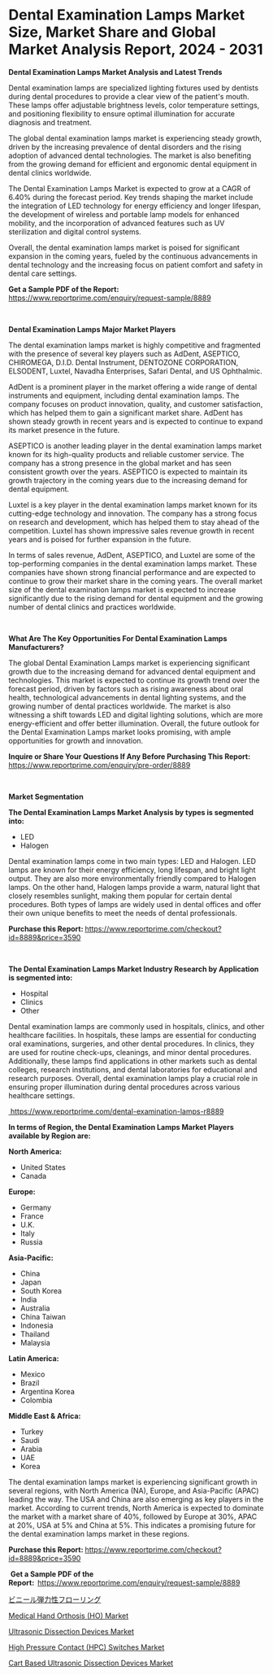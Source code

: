 <p><h1>Dental Examination Lamps Market Size, Market Share and Global Market Analysis Report, 2024 - 2031</h1></p><p><strong>Dental Examination Lamps Market Analysis and Latest Trends</strong></p>
<p><p>Dental examination lamps are specialized lighting fixtures used by dentists during dental procedures to provide a clear view of the patient's mouth. These lamps offer adjustable brightness levels, color temperature settings, and positioning flexibility to ensure optimal illumination for accurate diagnosis and treatment.</p><p>The global dental examination lamps market is experiencing steady growth, driven by the increasing prevalence of dental disorders and the rising adoption of advanced dental technologies. The market is also benefiting from the growing demand for efficient and ergonomic dental equipment in dental clinics worldwide.</p><p>The Dental Examination Lamps Market is expected to grow at a CAGR of 6.40% during the forecast period. Key trends shaping the market include the integration of LED technology for energy efficiency and longer lifespan, the development of wireless and portable lamp models for enhanced mobility, and the incorporation of advanced features such as UV sterilization and digital control systems.</p><p>Overall, the dental examination lamps market is poised for significant expansion in the coming years, fueled by the continuous advancements in dental technology and the increasing focus on patient comfort and safety in dental care settings.</p></p>
<p><strong>Get a Sample PDF of the Report:&nbsp;</strong> <a href="https://www.reportprime.com/enquiry/request-sample/8889">https://www.reportprime.com/enquiry/request-sample/8889</a></p>
<p>&nbsp;</p>
<p><strong>Dental Examination Lamps Major Market Players</strong></p>
<p><p>The dental examination lamps market is highly competitive and fragmented with the presence of several key players such as AdDent, ASEPTICO, CHIROMEGA, D.I.D. Dental Instrument, DENTOZONE CORPORATION, ELSODENT, Luxtel, Navadha Enterprises, Safari Dental, and US Ophthalmic.</p><p>AdDent is a prominent player in the market offering a wide range of dental instruments and equipment, including dental examination lamps. The company focuses on product innovation, quality, and customer satisfaction, which has helped them to gain a significant market share. AdDent has shown steady growth in recent years and is expected to continue to expand its market presence in the future.</p><p>ASEPTICO is another leading player in the dental examination lamps market known for its high-quality products and reliable customer service. The company has a strong presence in the global market and has seen consistent growth over the years. ASEPTICO is expected to maintain its growth trajectory in the coming years due to the increasing demand for dental equipment.</p><p>Luxtel is a key player in the dental examination lamps market known for its cutting-edge technology and innovation. The company has a strong focus on research and development, which has helped them to stay ahead of the competition. Luxtel has shown impressive sales revenue growth in recent years and is poised for further expansion in the future.</p><p>In terms of sales revenue, AdDent, ASEPTICO, and Luxtel are some of the top-performing companies in the dental examination lamps market. These companies have shown strong financial performance and are expected to continue to grow their market share in the coming years. The overall market size of the dental examination lamps market is expected to increase significantly due to the rising demand for dental equipment and the growing number of dental clinics and practices worldwide.</p></p>
<p>&nbsp;</p>
<p><strong>What Are The Key Opportunities For Dental Examination Lamps Manufacturers?</strong></p>
<p><p>The global Dental Examination Lamps market is experiencing significant growth due to the increasing demand for advanced dental equipment and technologies. This market is expected to continue its growth trend over the forecast period, driven by factors such as rising awareness about oral health, technological advancements in dental lighting systems, and the growing number of dental practices worldwide. The market is also witnessing a shift towards LED and digital lighting solutions, which are more energy-efficient and offer better illumination. Overall, the future outlook for the Dental Examination Lamps market looks promising, with ample opportunities for growth and innovation.</p></p>
<p><strong>Inquire or Share Your Questions If Any Before Purchasing This Report:</strong> <a href="https://www.reportprime.com/enquiry/pre-order/8889">https://www.reportprime.com/enquiry/pre-order/8889</a></p>
<p>&nbsp;</p>
<p><strong>Market Segmentation</strong></p>
<p><strong>The Dental Examination Lamps Market Analysis by types is segmented into:</strong></p>
<p><ul><li>LED</li><li>Halogen</li></ul></p>
<p><p>Dental examination lamps come in two main types: LED and Halogen. LED lamps are known for their energy efficiency, long lifespan, and bright light output. They are also more environmentally friendly compared to Halogen lamps. On the other hand, Halogen lamps provide a warm, natural light that closely resembles sunlight, making them popular for certain dental procedures. Both types of lamps are widely used in dental offices and offer their own unique benefits to meet the needs of dental professionals.</p></p>
<p><strong>Purchase this Report:&nbsp;</strong><a href="https://www.reportprime.com/checkout?id=8889&price=3590">https://www.reportprime.com/checkout?id=8889&price=3590</a></p>
<p>&nbsp;</p>
<p><strong>The Dental Examination Lamps Market Industry Research by Application is segmented into:</strong></p>
<p><ul><li>Hospital</li><li>Clinics</li><li>Other</li></ul></p>
<p><p>Dental examination lamps are commonly used in hospitals, clinics, and other healthcare facilities. In hospitals, these lamps are essential for conducting oral examinations, surgeries, and other dental procedures. In clinics, they are used for routine check-ups, cleanings, and minor dental procedures. Additionally, these lamps find applications in other markets such as dental colleges, research institutions, and dental laboratories for educational and research purposes. Overall, dental examination lamps play a crucial role in ensuring proper illumination during dental procedures across various healthcare settings.</p></p>
<p><a href="https://www.reportprime.com/dental-examination-lamps-r8889">&nbsp;https://www.reportprime.com/dental-examination-lamps-r8889</a></p>
<p><strong>In terms of Region, the Dental Examination Lamps Market Players available by Region are:</strong></p>
<p>
    <p> <strong> North America: </strong>
        <ul>
            <li>United States</li>
            <li>Canada</li>
        </ul>
        </p> 
    <p> <strong> Europe: </strong>
        <ul>
            <li>Germany</li>
            <li>France</li>
            <li>U.K.</li>
            <li>Italy</li>
            <li>Russia</li>
        </ul>
        </p> 
    <p> <strong> Asia-Pacific: </strong>
        <ul>
            <li>China</li>
            <li>Japan</li>
            <li>South Korea</li>
            <li>India</li>
            <li>Australia</li>
            <li>China Taiwan</li>
            <li>Indonesia</li>
            <li>Thailand</li>
            <li>Malaysia</li>
        </ul>
        </p> 
    <p> <strong> Latin America: </strong>
        <ul>
            <li>Mexico</li>
            <li>Brazil</li>
            <li>Argentina Korea</li>
            <li>Colombia</li>
        </ul>
        </p> 
    <p> <strong> Middle East & Africa: </strong>
        <ul>
            <li>Turkey</li>
            <li>Saudi</li>
            <li>Arabia</li>
            <li>UAE</li>
            <li>Korea</li>
        </ul>
    </p>
    </p>
<p><p>The dental examination lamps market is experiencing significant growth in several regions, with North America (NA), Europe, and Asia-Pacific (APAC) leading the way. The USA and China are also emerging as key players in the market. According to current trends, North America is expected to dominate the market with a market share of 40%, followed by Europe at 30%, APAC at 20%, USA at 5% and China at 5%. This indicates a promising future for the dental examination lamps market in these regions.</p></p>
<p><strong>Purchase this Report: </strong><a href="https://www.reportprime.com/checkout?id=8889&price=3590">https://www.reportprime.com/checkout?id=8889&price=3590</a></p>
<p>&nbsp;<strong>Get a Sample PDF of the Report:&nbsp;&nbsp;</strong><a href="https://www.reportprime.com/enquiry/request-sample/8889">https://www.reportprime.com/enquiry/request-sample/8889</a></p>
<p><strong></strong></p>
<p><p><a href="https://medium.com/@carmenfery2023/%E3%83%93%E3%83%8B%E3%83%BC%E3%83%AB%E5%BC%BE%E6%80%A7%E5%BA%8A%E6%9D%90%E5%B8%82%E5%A0%B4%E4%BA%88%E6%B8%AC-2024%E5%B9%B4%E3%81%8B%E3%82%892031%E5%B9%B4%E3%81%BE%E3%81%A7%E3%81%AE%E4%B8%96%E7%95%8C%E5%B8%82%E5%A0%B4%E5%8B%95%E5%90%91%E3%81%A8%E5%88%86%E6%9E%90%E3%81%AF180%E3%83%9A%E3%83%BC%E3%82%B8%E3%81%A7%E3%82%AB%E3%83%90%E3%83%BC%E3%81%95%E3%82%8C%E3%81%A6%E3%81%84%E3%81%BE%E3%81%99-6a82ecfee9b6">ビニール弾力性フローリング</a></p><p><a href="https://medium.com/@alanpeterson1911/medical-hand-orthosis-ho-market-outlook-and-forecast-from-2024-to-2031-70090ec86125">Medical Hand Orthosis (HO) Market</a></p><p><a href="https://github.com/goodweq44/Market-Research-Report-List-1/blob/main/ultrasonic-dissection-devices-market.md">Ultrasonic Dissection Devices Market</a></p><p><a href="https://medium.com/@goldapearce28ryuytr/high-pressure-contact-hpc-switches-market-share-size-trends-industry-analysis-report-by-e844be0d721f">High Pressure Contact (HPC) Switches Market</a></p><p><a href="https://github.com/ajohirul8010/Market-Research-Report-List-1/blob/main/cart-based-ultrasonic-dissection-devices-market.md">Cart Based Ultrasonic Dissection Devices Market</a></p></p>